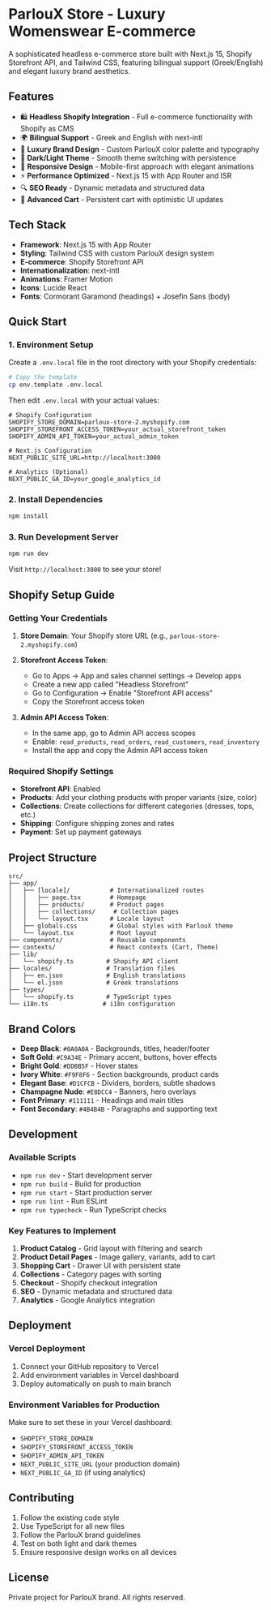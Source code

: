 # ParlouX Store - Luxury Womenswear E-commerce

A sophisticated headless e-commerce store built with Next.js 15, Shopify Storefront API, and Tailwind CSS, featuring bilingual support (Greek/English) and elegant luxury brand aesthetics.

## Features

- 🛍️ **Headless Shopify Integration** - Full e-commerce functionality with Shopify as CMS
- 🌍 **Bilingual Support** - Greek and English with next-intl
- 🎨 **Luxury Brand Design** - Custom ParlouX color palette and typography
- 🌙 **Dark/Light Theme** - Smooth theme switching with persistence
- 📱 **Responsive Design** - Mobile-first approach with elegant animations
- ⚡ **Performance Optimized** - Next.js 15 with App Router and ISR
- 🔍 **SEO Ready** - Dynamic metadata and structured data
- 🛒 **Advanced Cart** - Persistent cart with optimistic UI updates

## Tech Stack

- **Framework**: Next.js 15 with App Router
- **Styling**: Tailwind CSS with custom ParlouX design system
- **E-commerce**: Shopify Storefront API
- **Internationalization**: next-intl
- **Animations**: Framer Motion
- **Icons**: Lucide React
- **Fonts**: Cormorant Garamond (headings) + Josefin Sans (body)

## Quick Start

### 1. Environment Setup

Create a `.env.local` file in the root directory with your Shopify credentials:

```bash
# Copy the template
cp env.template .env.local
```

Then edit `.env.local` with your actual values:

```env
# Shopify Configuration
SHOPIFY_STORE_DOMAIN=parloux-store-2.myshopify.com
SHOPIFY_STOREFRONT_ACCESS_TOKEN=your_actual_storefront_token
SHOPIFY_ADMIN_API_TOKEN=your_actual_admin_token

# Next.js Configuration
NEXT_PUBLIC_SITE_URL=http://localhost:3000

# Analytics (Optional)
NEXT_PUBLIC_GA_ID=your_google_analytics_id
```

### 2. Install Dependencies

```bash
npm install
```

### 3. Run Development Server

```bash
npm run dev
```

Visit `http://localhost:3000` to see your store!

## Shopify Setup Guide

### Getting Your Credentials

1. **Store Domain**: Your Shopify store URL (e.g., `parloux-store-2.myshopify.com`)

2. **Storefront Access Token**:
   - Go to Apps → App and sales channel settings → Develop apps
   - Create a new app called "Headless Storefront"
   - Go to Configuration → Enable "Storefront API access"
   - Copy the Storefront access token

3. **Admin API Access Token**:
   - In the same app, go to Admin API access scopes
   - Enable: `read_products`, `read_orders`, `read_customers`, `read_inventory`
   - Install the app and copy the Admin API access token

### Required Shopify Settings

- **Storefront API**: Enabled
- **Products**: Add your clothing products with proper variants (size, color)
- **Collections**: Create collections for different categories (dresses, tops, etc.)
- **Shipping**: Configure shipping zones and rates
- **Payment**: Set up payment gateways

## Project Structure

```
src/
├── app/
│   ├── [locale]/           # Internationalized routes
│   │   ├── page.tsx        # Homepage
│   │   ├── products/       # Product pages
│   │   ├── collections/     # Collection pages
│   │   └── layout.tsx      # Locale layout
│   ├── globals.css         # Global styles with ParlouX theme
│   └── layout.tsx          # Root layout
├── components/             # Reusable components
├── contexts/               # React contexts (Cart, Theme)
├── lib/
│   └── shopify.ts         # Shopify API client
├── locales/               # Translation files
│   ├── en.json            # English translations
│   └── el.json            # Greek translations
├── types/
│   └── shopify.ts         # TypeScript types
└── i18n.ts               # i18n configuration
```

## Brand Colors

- **Deep Black**: `#0A0A0A` - Backgrounds, titles, header/footer
- **Soft Gold**: `#C9A34E` - Primary accent, buttons, hover effects
- **Bright Gold**: `#DDBB5F` - Hover states
- **Ivory White**: `#F9F8F6` - Section backgrounds, product cards
- **Elegant Base**: `#D1CFCB` - Dividers, borders, subtle shadows
- **Champagne Nude**: `#E8DCC4` - Banners, hero overlays
- **Font Primary**: `#111111` - Headings and main titles
- **Font Secondary**: `#4B4B4B` - Paragraphs and supporting text

## Development

### Available Scripts

- `npm run dev` - Start development server
- `npm run build` - Build for production
- `npm run start` - Start production server
- `npm run lint` - Run ESLint
- `npm run typecheck` - Run TypeScript checks

### Key Features to Implement

1. **Product Catalog** - Grid layout with filtering and search
2. **Product Detail Pages** - Image gallery, variants, add to cart
3. **Shopping Cart** - Drawer UI with persistent state
4. **Collections** - Category pages with sorting
5. **Checkout** - Shopify checkout integration
6. **SEO** - Dynamic metadata and structured data
7. **Analytics** - Google Analytics integration

## Deployment

### Vercel Deployment

1. Connect your GitHub repository to Vercel
2. Add environment variables in Vercel dashboard
3. Deploy automatically on push to main branch

### Environment Variables for Production

Make sure to set these in your Vercel dashboard:

- `SHOPIFY_STORE_DOMAIN`
- `SHOPIFY_STOREFRONT_ACCESS_TOKEN`
- `SHOPIFY_ADMIN_API_TOKEN`
- `NEXT_PUBLIC_SITE_URL` (your production domain)
- `NEXT_PUBLIC_GA_ID` (if using analytics)

## Contributing

1. Follow the existing code style
2. Use TypeScript for all new files
3. Follow the ParlouX brand guidelines
4. Test on both light and dark themes
5. Ensure responsive design works on all devices

## License

Private project for ParlouX brand. All rights reserved.
